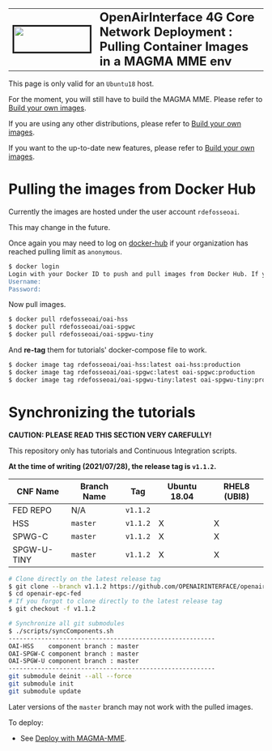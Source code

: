 <table style="border-collapse: collapse; border: none;">
  <tr style="border-collapse: collapse; border: none;">
    <td style="border-collapse: collapse; border: none;">
      <a href="http://www.openairinterface.org/">
         <img src="./images/oai_final_logo.png" alt="" border=3 height=50 width=150>
         </img>
      </a>
    </td>
    <td style="border-collapse: collapse; border: none; vertical-align: center;">
      <b><font size = "5">OpenAirInterface 4G Core Network Deployment : Pulling Container Images in a MAGMA MME env</font></b>
    </td>
  </tr>
</table>

This page is only valid for an `Ubuntu18` host.

For the moment, you will still have to build the MAGMA MME. Please refer to [Build your own images](./BUILD_IMAGES_MAGMA_MME.md).

If you are using any other distributions, please refer to [Build your own images](./BUILD_IMAGES_MAGMA_MME.md).

If you want to the up-to-date new features, please refer to [Build your own images](./BUILD_IMAGES_MAGMA_MME.md).

# Pulling the images from Docker Hub #

Currently the images are hosted under the user account `rdefosseoai`.

This may change in the future.

Once again you may need to log on [docker-hub](https://hub.docker.com/) if your organization has reached pulling limit as `anonymous`.

```bash
$ docker login
Login with your Docker ID to push and pull images from Docker Hub. If you don't have a Docker ID, head over to https://hub.docker.com to create one.
Username:
Password:
```

Now pull images.

```bash
$ docker pull rdefosseoai/oai-hss
$ docker pull rdefosseoai/oai-spgwc
$ docker pull rdefosseoai/oai-spgwu-tiny
```

And **re-tag** them for tutorials' docker-compose file to work.

```bash
$ docker image tag rdefosseoai/oai-hss:latest oai-hss:production
$ docker image tag rdefosseoai/oai-spgwc:latest oai-spgwc:production
$ docker image tag rdefosseoai/oai-spgwu-tiny:latest oai-spgwu-tiny:production
```
# Synchronizing the tutorials #

**CAUTION: PLEASE READ THIS SECTION VERY CAREFULLY!**

This repository only has tutorials and Continuous Integration scripts.

**At the time of writing (2021/07/28), the release tag is `v1.1.2`.**

| CNF Name    | Branch Name | Tag        | Ubuntu 18.04 | RHEL8 (UBI8)    |
| ----------- | ----------- | ---------- | ------------ | ----------------|
| FED REPO    | N/A         | `v1.1.2`   |              |                 |
| HSS         | `master`    | `v1.1.2`   | X            | X               |
| SPWG-C      | `master`    | `v1.1.2`   | X            | X               |
| SPGW-U-TINY | `master`    | `v1.1.2`   | X            | X               |

```bash
# Clone directly on the latest release tag
$ git clone --branch v1.1.2 https://github.com/OPENAIRINTERFACE/openair-epc-fed.git
$ cd openair-epc-fed
# If you forgot to clone directly to the latest release tag
$ git checkout -f v1.1.2

# Synchronize all git submodules
$ ./scripts/syncComponents.sh
---------------------------------------------------------
OAI-HSS    component branch : master
OAI-SPGW-C component branch : master
OAI-SPGW-U component branch : master
---------------------------------------------------------
git submodule deinit --all --force
git submodule init
git submodule update
```

Later versions of the `master` branch may not work with the pulled images.

To deploy:

* See [Deploy with MAGMA-MME](../docker-compose/magma-mme-demo/README.md).


